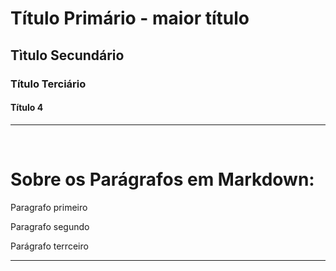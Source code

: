 # Título Primário - maior título
## Tìtulo Secundário
### Título Terciário
#### Título 4

<!-- Comentário aqui -->
---
<br>

# Sobre os Parágrafos em Markdown:
Paragrafo primeiro
<!-- Indicamos um parágrafo adicionando-se uma llinha em branco entre os parágrafos -->
Paragrafo segundo

Parágrafo terrceiro

---

